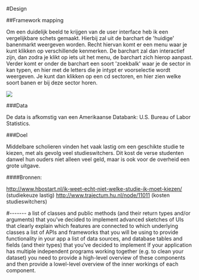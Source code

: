 #Design

##Framework mapping

Om een duidelijk beeld te krijgen van de user interface heb ik een vergelijkbare schets gemaakt. Hierbij zal uit de barchart de 'huidige' banenmarkt weergeven worden. Recht hiervan komt er een menu waar je kunt klikken op verschillende kenmerken. De barchart zal dan interactief zijn, dan zodra je klikt op iets uit het menu, de barchart zich hierop aanpast. Verder komt er onder de barchart een soort 'zoekbalk' waar je de sector in kan typen, en hier met de letters die je intypt er voorselectie wordt weergeven. Je kunt dan klikken op een cd sectoren, en hier zien welke soort banen er bij deze sector horen. 

![](doc/userinterface)

###Data

De data is afkomstig van een Amerikaanse Databank: U.S. Bureau of Labor Statistics. 

###Doel

Middelbare scholieren vinden het vaak lastig om een geschikte studie te kiezen, met als gevolg veel studieswitchers. Dit kost de verse studenten danwel hun ouders niet alleen veel geld, maar is ook voor de overheid een grote uitgave. 

####Bronnen:

http://www.hbostart.nl/ik-weet-echt-niet-welke-studie-ik-moet-kiezen/ (studiekeuze lastig)
http://www.trajectum.hu.nl/node/11011 (kosten studieswitchers)



#-------
a list of classes and public methods (and their return types and/or arguments) that you’ve decided to implement
advanced sketches of UIs that clearly explain which features are connected to which underlying classes
a list of APIs and frameworks that you will be using to provide functionality in your app
a list of data sources, and database tables and fields (and their types) that you’ve decided to implement
If your application has multiple independent programs working together (e.g. to clean your dataset) you need to provide a high-level overview of these components and then provide a lowel-level overview of the inner workings of each component.

